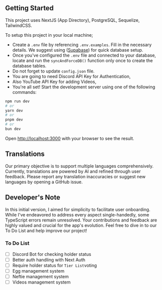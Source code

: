## Getting Started

This project uses NextJS (App Directory), PostgreSQL, Sequelize, TailwindCSS.

To setup this project in your local machine;

- Create a `.env` file by referencing `.env.examples`. Fill in the necessary details. We suggest using ([Supabase](https://supabase.com)) for quick database setup.
- Once you've configured the `.env` file and connected to your database, locate and run the `syncAndForceDB()` function only once to create the database tables.
- Do not forget to update `config.json` file.
- You are going to need Discord API Key for Authentication,
- Also YouTube API Key for adding Videos,
- You're all set! Start the development server using one of the following commands:

```bash
npm run dev
# or
yarn dev
# or
pnpm dev
# or
bun dev
```

Open [http://localhost:3000](http://localhost:3000) with your browser to see the result.

## Translations

Our primary objective is to support multiple languages comprehensively. Currently, translations are powered by AI and refined through user feedback. Please report any translation inaccuracies or suggest new languages by opening a GitHub issue.

## Developer's Note

In this initial version, I aimed for simplicity to facilitate user onboarding. While I've endeavored to address every aspect single-handedly, some TypeScript errors remain unresolved. Your contributions and feedback are highly valued and crucial for the app's evolution. Feel free to dive in to our To Do List and help improve our project!


### To Do List

- [ ] Discord Bot for checking holder status
- [ ] Better auth handling with Next Auth
- [ ] Require holder status for `Tier List`voting
- [ ] Egg management system
- [ ] Neftie management system
- [ ] Videos management system
